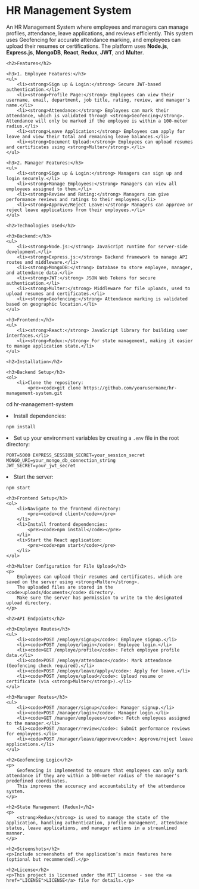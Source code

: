 <h1>HR Management System</h1>
    <p>
        An HR Management System where employees and managers can manage profiles, attendance, leave applications, and reviews efficiently. 
        This system uses Geofencing for accurate attendance marking, and employees can upload their resumes or certifications. 
        The platform uses <strong>Node.js</strong>, <strong>Express.js</strong>, <strong>MongoDB</strong>, <strong>React</strong>, 
        <strong>Redux</strong>, <strong>JWT</strong>, and <strong>Multer</strong>.
    </p>

    <h2>Features</h2>

    <h3>1. Employee Features:</h3>
    <ul>
        <li><strong>Sign up & Login:</strong> Secure JWT-based authentication.</li>
        <li><strong>Profile Page:</strong> Employees can view their username, email, department, job title, rating, review, and manager's name.</li>
        <li><strong>Attendance:</strong> Employees can mark their attendance, which is validated through <strong>Geofencing</strong>. Attendance will only be marked if the employee is within a 100-meter radius.</li>
        <li><strong>Leave Application:</strong> Employees can apply for leave and view their total and remaining leave balances.</li>
        <li><strong>Document Upload:</strong> Employees can upload resumes and certificates using <strong>Multer</strong>.</li>
    </ul>

    <h3>2. Manager Features:</h3>
    <ul>
        <li><strong>Sign up & Login:</strong> Managers can sign up and login securely.</li>
        <li><strong>Manage Employees:</strong> Managers can view all employees assigned to them.</li>
        <li><strong>Review and Rating:</strong> Managers can give performance reviews and ratings to their employees.</li>
        <li><strong>Approve/Reject Leave:</strong> Managers can approve or reject leave applications from their employees.</li>
    </ul>

    <h2>Technologies Used</h2>

    <h3>Backend:</h3>
    <ul>
        <li><strong>Node.js:</strong> JavaScript runtime for server-side development.</li>
        <li><strong>Express.js:</strong> Backend framework to manage API routes and middleware.</li>
        <li><strong>MongoDB:</strong> Database to store employee, manager, and attendance data.</li>
        <li><strong>JWT:</strong> JSON Web Tokens for secure authentication.</li>
        <li><strong>Multer:</strong> Middleware for file uploads, used to upload resumes and certificates.</li>
        <li><strong>Geofencing:</strong> Attendance marking is validated based on geographic location.</li>
    </ul>

    <h3>Frontend:</h3>
    <ul>
        <li><strong>React:</strong> JavaScript library for building user interfaces.</li>
        <li><strong>Redux:</strong> For state management, making it easier to manage application state.</li>
    </ul>

    <h2>Installation</h2>

    <h3>Backend Setup</h3>
    <ol>
        <li>Clone the repository:
            <pre><code>git clone https://github.com/yourusername/hr-management-system.git
cd hr-management-system</code></pre>
        </li>
        <li>Install dependencies:
            <pre><code>npm install</code></pre>
        </li>
        <li>Set up your environment variables by creating a <code>.env</code> file in the root directory:
            <pre><code>PORT=5000
EXPRESS_SESSION_SECRET=your_session_secret
MONGO_URI=your_mongo_db_connection_string
JWT_SECRET=your_jwt_secret</code></pre>
        </li>
        <li>Start the server:
            <pre><code>npm start</code></pre>
        </li>
    </ol>

    <h3>Frontend Setup</h3>
    <ol>
        <li>Navigate to the frontend directory:
            <pre><code>cd client</code></pre>
        </li>
        <li>Install frontend dependencies:
            <pre><code>npm install</code></pre>
        </li>
        <li>Start the React application:
            <pre><code>npm start</code></pre>
        </li>
    </ol>

    <h3>Multer Configuration for File Upload</h3>
    <p>
        Employees can upload their resumes and certificates, which are saved on the server using <strong>Multer</strong>. 
        The uploaded files are stored in the <code>uploads/documents</code> directory. 
        Make sure the server has permission to write to the designated upload directory.
    </p>

    <h2>API Endpoints</h2>

    <h3>Employee Routes</h3>
    <ul>
        <li><code>POST /employe/signup</code>: Employee signup.</li>
        <li><code>POST /employe/login</code>: Employee login.</li>
        <li><code>GET /employe/profile</code>: Fetch employee profile data.</li>
        <li><code>POST /employe/attendance</code>: Mark attendance (Geofencing check required).</li>
        <li><code>POST /employe/leave/apply</code>: Apply for leave.</li>
        <li><code>POST /employe/upload</code>: Upload resume or certificate (via <strong>Multer</strong>).</li>
    </ul>

    <h3>Manager Routes</h3>
    <ul>
        <li><code>POST /manager/signup</code>: Manager signup.</li>
        <li><code>POST /manager/login</code>: Manager login.</li>
        <li><code>GET /manager/employees</code>: Fetch employees assigned to the manager.</li>
        <li><code>POST /manager/review</code>: Submit performance reviews for employees.</li>
        <li><code>POST /manager/leave/approve</code>: Approve/reject leave applications.</li>
    </ul>

    <h2>Geofencing Logic</h2>
    <p>
        Geofencing is implemented to ensure that employees can only mark attendance if they are within a 100-meter radius of the manager's predefined coordinates. 
        This improves the accuracy and accountability of the attendance system.
    </p>

    <h2>State Management (Redux)</h2>
    <p>
        <strong>Redux</strong> is used to manage the state of the application, handling authentication, profile management, attendance status, leave applications, and manager actions in a streamlined manner.
    </p>

    <h2>Screenshots</h2>
    <p>Include screenshots of the application’s main features here (optional but recommended).</p>

    <h2>License</h2>
    <p>This project is licensed under the MIT License - see the <a href="LICENSE">LICENSE</a> file for details.</p>
